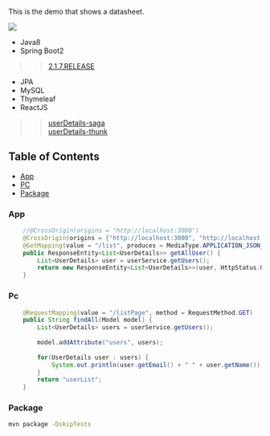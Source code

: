 This is the demo that shows a datasheet.

<img src="https://images2018.cnblogs.com/blog/359743/201806/359743-20180603225915973-2039825735.png" />

* Java8
* Spring Boot2    
>> [2.1.7.RELEASE](https://spring.io/projects/spring-boot#learn)
* JPA
* MySQL
* Thymeleaf
* ReactJS    
>> [userDetails-saga](https://github.com/xiaobin80/userDetails-saga)    
>> [userDetails-thunk](https://github.com/xiaobin80/userDetails-thunk)    

## Table of Contents

- [App](#app)
- [PC](#pc)
- [Package](#package)

### App
```java
	//@CrossOrigin(origins = "http://localhost:3000")
	@CrossOrigin(origins = {"http://localhost:3000", "http://localhost:3030"})
	@GetMapping(value = "/list", produces = MediaType.APPLICATION_JSON_UTF8_VALUE)
	public ResponseEntity<List<UserDetails>> getAllUser() {
		List<UserDetails> user = userService.getUsers();
		return new ResponseEntity<List<UserDetails>>(user, HttpStatus.OK);
	}
```


### Pc
```java
	@RequestMapping(value = "/listPage", method = RequestMethod.GET)
	public String findAll(Model model) {
		List<UserDetails> users = userService.getUsers();
		
		model.addAttribute("users", users);
		
		for(UserDetails user : users) {
			System.out.println(user.getEmail() + " " + user.getName());
		}
		return "userList";
	}
```

### Package
```bash
mvn package -DskipTests
```